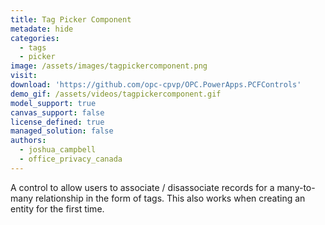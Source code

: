 ```yaml
---
title: Tag Picker Component
metadate: hide
categories:
  - tags
  - picker
image: /assets/images/tagpickercomponent.png
visit: 
download: 'https://github.com/opc-cpvp/OPC.PowerApps.PCFControls'
demo_gif: /assets/videos/tagpickercomponent.gif
model_support: true
canvas_support: false
license_defined: true
managed_solution: false
authors:
  - joshua_campbell
  - office_privacy_canada
---
```

A control to allow users to associate / disassociate records for a many-to-many relationship in the form of tags. This also works when creating an entity for the first time.
